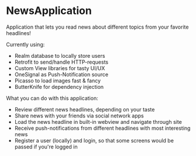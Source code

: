 # NewsApplication

Application that lets you read news about different topics from your favorite headlines! 

Currently using:

- Realm database to locally store users
- Retrofit to send/handle HTTP-requests
- Custom View libraries for tasty UI/UX
- OneSignal as Push-Notification source
- Picasso to load images fast & fancy
- ButterKnife for dependency injection

What you can do with this application:

- Review different news headlines, depending on your taste
- Share news with your friends via social network apps
- Load the news headline in built-in webview and navigate through site
- Receive push-notifications from different headlines with most interesting news
- Register a user (locally) and login, so that some screens would be passed if you're logged in



